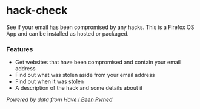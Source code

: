 hack-check
==========

See if your email has been compromised by any hacks. This is a Firefox OS App and can be installed as hosted or packaged.


### Features

- Get websites that have been compromised and contain your email address
- Find out what was stolen aside from your email address
- Find out when it was stolen
- A description of the hack and some details about it




*Powered by data from [Have I Been Pwned](http://haveibeenpwned.com)*